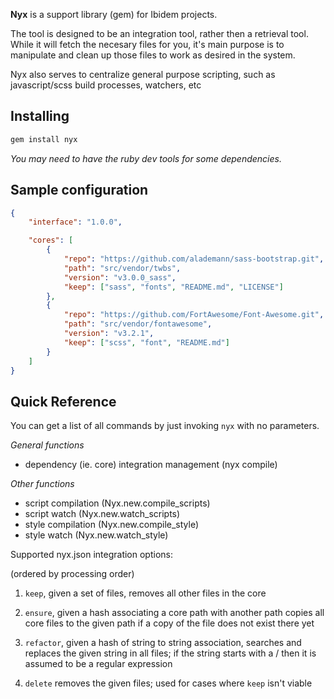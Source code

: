 **Nyx** is a support library (gem) for Ibidem projects.

The tool is designed to be an integration tool, rather then a retrieval tool.
While it will fetch the necesary files for you, it's main purpose is to manipulate
and clean up those files to work as desired in the system.

Nyx also serves to centralize general purpose scripting, such as javascript/scss
build processes, watchers, etc

## Installing

```bash
gem install nyx
```

*You may need to have the ruby dev tools for some dependencies.*

## Sample configuration

```json
{
	"interface": "1.0.0",

	"cores": [
		{
			"repo": "https://github.com/alademann/sass-bootstrap.git",
			"path": "src/vendor/twbs",
			"version": "v3.0.0_sass",
			"keep": ["sass", "fonts", "README.md", "LICENSE"]
		},
		{
			"repo": "https://github.com/FortAwesome/Font-Awesome.git",
			"path": "src/vendor/fontawesome",
			"version": "v3.2.1",
			"keep": ["scss", "font", "README.md"]
		}
	]
}
```

## Quick Reference

You can get a list of all commands by just invoking `nyx` with no parameters.

*General functions*

 - dependency (ie. core) integration management (nyx compile)

*Other functions*

 - script compilation (Nyx.new.compile_scripts)
 - script watch (Nyx.new.watch_scripts)
 - style compilation (Nyx.new.compile_style)
 - style watch (Nyx.new.watch_style)

Supported nyx.json integration options:

(ordered by processing order)

 1. `keep`, given a set of files, removes all other files in the core

 2. `ensure`, given a hash associating a core path with another path copies all
    core files to the given path if a copy of the file does not exist there yet

 4. `refactor`, given a hash of string to string association, searches and
    replaces the given string in all files; if the string starts with a / then
    it is assumed to be a regular expression

 3. `delete` removes the given files; used for cases where `keep` isn't viable


